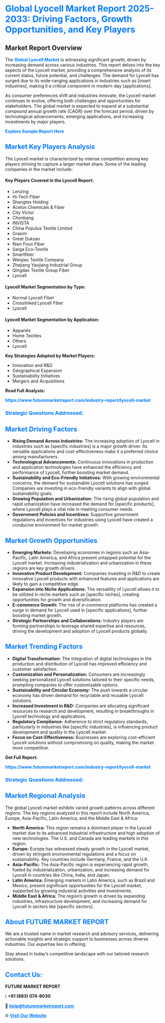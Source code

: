 <h1 style="color: #007BFF;">Global Lyocell Market Report 2025-2033: Driving Factors, Growth Opportunities, and Key Players</h1>

<section id="overview">
<h2>Market Report Overview</h2>
<p>The <a href="https://www.futuremarketreport.com/industry-report/lyocell-market" style="color: #007BFF; text-decoration: none;"><strong>Global Lyocell Market</strong></a> is witnessing significant growth, driven by increasing demand across various industries. This report delves into the key aspects of the Lyocell market, providing a comprehensive analysis of its current status, future potential, and challenges. The demand for Lyocell has surged due to its wide-ranging applications in industries such as [insert industries], making it a critical component in modern-day [applications].</p>
<p>As consumer preferences shift and industries innovate, the Lyocell market continues to evolve, offering both challenges and opportunities for stakeholders. The global market is expected to expand at a substantial compound annual growth rate (CAGR) over the forecast period, driven by technological advancements, emerging applications, and increasing investments by major players.</p>
</section>

<section id="overview">
<p><a href="https://www.futuremarketreport.com/request-sample/reportId=104324" style="color: #007BFF; text-decoration: none;"><strong>Explore Sample Report Here</strong></a></p>
</section>

<section id="key-players">
<h2 style="color: #007BFF;">Market Key Players Analysis</h2>
<p>The Lyocell market is characterized by intense competition among key players striving to capture a larger market share. Some of the leading companies in the market include:</p>
<h4>Key Players Covered in the Lyocell Report:</h4>
<ul><li>Lenzing</li><li>Hi-Tech Fiber</li><li>Shangtex Holding</li><li>Acelon Chemicals &amp; Fiber</li><li>City Victor</li><li>Chonbang</li><li>INVISTA</li><li>China Populus Textile Limited</li><li>Grasim</li><li>Great Duksan</li><li>Nien Foun Fiber</li><li>Sarga Eco-Textile</li><li>Smartfiber</li><li>Weiqiao Textile Company</li><li>Zhejiang Yaojiang Industrial Group</li><li>Qingdao Textile Group Fiber</li><li>Lyocell</li></ul>
<h4>Lyocell Market Segmentation by Type:</h4>
<ul><li>Normal Lyocell Fiber</li><li>Crosslinked Lyocell Fiber</li><li>Lyocell</li></ul>

<h4>Lyocell Market Segmentation by Application:</h4>
<ul><li>Apparels</li><li>Home Textiles</li><li>Others</li><li>Lyocell</li></ul>
<p><strong>Key Strategies Adopted by Market Players:</strong></p>
<ul>
<li>Innovation and R&D</li>
<li>Geographical Expansion</li>
<li>Sustainability Initiatives</li>
<li>Mergers and Acquisitions</li>
</ul>
</section>

<section>
<p><strong>Read Full Analysis: </strong></p><a href="https://www.futuremarketreport.com/industry-report/lyocell-market" style="color: #007BFF; text-decoration: none;"><strong>https://www.futuremarketreport.com/industry-report/lyocell-market</strong></a>
<h3 style="color: #007BFF;">Strategic Questions Addressed:</h3>
</section>

<section id="driving-factors">
<h2 style="color: #007BFF;">Market Driving Factors</h2>
<ul>
<li><strong>Rising Demand Across Industries:</strong> The increasing adoption of Lyocell in industries such as [specific industries] is a major growth driver. Its versatile applications and cost-effectiveness make it a preferred choice among manufacturers.</li>
<li><strong>Technological Advancements:</strong> Continuous innovations in production and application technologies have enhanced the efficiency and performance of Lyocell, further boosting market demand.</li>
<li><strong>Sustainability and Eco-Friendly Initiatives:</strong> With growing environmental concerns, the demand for sustainable Lyocell solutions has surged. Companies are investing in eco-friendly variants to align with global sustainability goals.</li>
<li><strong>Growing Population and Urbanization:</strong> The rising global population and rapid urbanization have increased the demand for [specific products], where Lyocell plays a vital role in meeting consumer needs.</li>
<li><strong>Government Policies and Incentives:</strong> Supportive government regulations and incentives for industries using Lyocell have created a conducive environment for market growth.</li>
</ul>
</section>

<section id="growth-opportunities">
<h2 style="color: #007BFF;">Market Growth Opportunities</h2>
<ul>
<li><strong>Emerging Markets:</strong> Developing economies in regions such as Asia-Pacific, Latin America, and Africa present untapped potential for the Lyocell market. Increasing industrialization and urbanization in these regions are key growth drivers.</li>
<li><strong>Innovative Product Development:</strong> Companies investing in R&D to create innovative Lyocell products with enhanced features and applications are likely to gain a competitive edge.</li>
<li><strong>Expansion into Niche Applications:</strong> The versatility of Lyocell allows it to be utilized in niche markets such as [specific niches], creating opportunities for growth and diversification.</li>
<li><strong>E-commerce Growth:</strong> The rise of e-commerce platforms has created a surge in demand for Lyocell used in [specific applications], further boosting market growth.</li>
<li><strong>Strategic Partnerships and Collaborations:</strong> Industry players are forming partnerships to leverage shared expertise and resources, driving the development and adoption of Lyocell products globally.</li>
</ul>
</section>

<section id="trending-factors">
<h2 style="color: #007BFF;">Market Trending Factors</h2>
<ul>
<li><strong>Digital Transformation:</strong> The integration of digital technologies in the production and distribution of Lyocell has improved efficiency and customer satisfaction.</li>
<li><strong>Customization and Personalization:</strong> Consumers are increasingly seeking personalized Lyocell solutions tailored to their specific needs, prompting companies to offer customizable options.</li>
<li><strong>Sustainability and Circular Economy:</strong> The push towards a circular economy has driven demand for recyclable and reusable Lyocell solutions.</li>
<li><strong>Increased Investment in R&D:</strong> Companies are allocating significant resources to research and development, resulting in breakthroughs in Lyocell technology and applications.</li>
<li><strong>Regulatory Compliance:</strong> Adherence to strict regulatory standards, particularly in industries like [specific industries], is influencing product development and quality in the Lyocell market.</li>
<li><strong>Focus on Cost-Effectiveness:</strong> Businesses are exploring cost-efficient Lyocell solutions without compromising on quality, making the market more competitive.</li>
</ul>
</section>

<section>
<p><strong>Get Full Report: </strong></p><a href="https://www.futuremarketreport.com/industry-report/lyocell-market" style="color: #007BFF; text-decoration: none;"><strong>https://www.futuremarketreport.com/industry-report/lyocell-market</strong></a>
<h3 style="color: #007BFF;">Strategic Questions Addressed:</h3>
</section>


<section id="regional-analysis">
<h2 style="color: #007BFF;">Market Regional Analysis</h2>
<p>The global Lyocell market exhibits varied growth patterns across different regions. The key regions analyzed in this report include North America, Europe, Asia-Pacific, Latin America, and the Middle East & Africa:</p>
<ul>
<li><strong>North America:</strong> This region remains a dominant player in the Lyocell market due to its advanced industrial infrastructure and high adoption of new technologies. The U.S. and Canada are leading markets in this region.</li>
<li><strong>Europe:</strong> Europe has witnessed steady growth in the Lyocell market, driven by stringent environmental regulations and a focus on sustainability. Key countries include Germany, France, and the U.K.</li>
<li><strong>Asia-Pacific:</strong> The Asia-Pacific region is experiencing rapid growth, fueled by industrialization, urbanization, and increasing demand for Lyocell in countries like China, India, and Japan.</li>
<li><strong>Latin America:</strong> Emerging markets in Latin America, such as Brazil and Mexico, present significant opportunities for the Lyocell market, supported by growing industrial activities and investments.</li>
<li><strong>Middle East & Africa:</strong> The region’s growth is driven by expanding industries, infrastructure development, and increasing demand for Lyocell in sectors like [specific sectors].</li>
</ul>
</section>

<footer>
<h2 style="color: #007BFF;">About FUTURE MARKET REPORT</h2>
<p>We are a trusted name in market research and advisory services, delivering actionable insights and strategic support to businesses across diverse industries. Our expertise lies in offering:</p>

<p>Stay ahead in today’s competitive landscape with our tailored research solutions.</p>

<h2 style="color: #007BFF;">Contact Us:</h2>
<p><strong>FUTURE MARKET REPORT</strong></p>
<p>📞 <strong>+91 (883) 074-8030</strong></p>
<p>📧 <strong><a href="mailto:help@futuremarketreport.com" style="color: #007BFF;">help@futuremarketreport.com</a></strong></p>
<p>🌐 <strong><a href="https://www.futuremarketreport.com/" style="color: #007BFF;">Visit Our Website</a></strong></p>
</footer>
